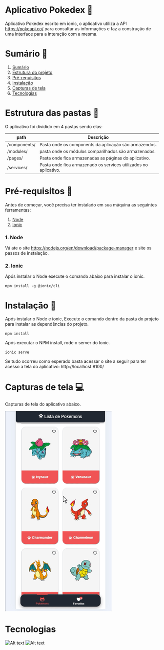# Aplicativo Pokedex :iphone:

Aplicativo Pokedex escrito em ionic, o aplicativo utiliza
a API https://pokeapi.co/ para consultar as informações e faz a construção de uma interface para a interação com a mesma.

# Sumário :memo:

<!--ts-->
   1. [Sumário](#Sumário)
   2. [Estrutura do projeto](#Estrutura-do-projeto)
   3. [Pré-requisitos](#Pré-requisitos)
   4. [Instalação](#Instalação)
   5. [Capturas de tela](#Capturas-de-tela)
   6. [Tecnologias](#Tecnologias)
<!--te-->

# Estrutura das pastas :file_folder:

O aplicativo foi dividido em 4 pastas sendo elas:

| path  |  Descrição  |
| ------------------- | ------------------- |
|  /components/ | Pasta onde os components da aplicação são armazendos. |
|  /modules/ |  pasta onde os módulos comparilhados são armazenados. |
|  /pages/  |  Pasta onde fica armazenadas as páginas do aplicativo.
|  /services/ | Pasta onde fica armazenado os services utilizados no aplicativo.



# Pré-requisitos :bookmark_tabs:

Antes de começar, você precisa ter instalado em sua máquina as seguintes ferramentas: <br>

<!--ts-->
   1. [Node](#1-Node)
   2. [Ionic](#2-Ionic)
<!--te-->

### 1. Node
Vá ate o site https://nodejs.org/en/download/package-manager e site os passos de instalação. <br>

### 2. Ionic

Após instalar o Node execute o comando abaixo para instalar o ionic.

```
npm install -g @ionic/cli
```

# Instalação :wrench:

Após instalar o Node e ionic, Execute o comando dentro da pasta do projeto para instalar as dependências do projeto.

```
npm install
```

Após executar o NPM install, rode o server do Ionic.

```
ionic serve
```

Se tudo ocorreu como esperado basta acessar o site a seguir para ter acesso a tela do aplicativo: http://localhost:8100/

# Capturas de tela :computer:

Capturas de tela do aplicativo abaixo.

![Alt text](captura.gif)


# Tecnologias
![Alt text](https://img.shields.io/badge/Ionic-3880FF?style=for-the-badge&logo=ionic&logoColor=white)
![Alt text](https://img.shields.io/badge/Angular-DD0031?style=for-the-badge&logo=angular&logoColor=white)
